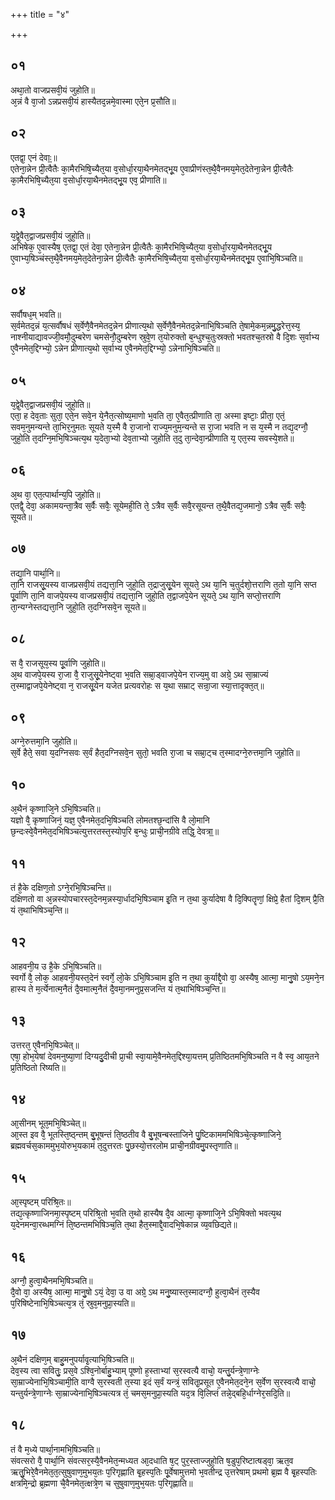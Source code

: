 +++
title = "४"

+++
## ०१
अथा᳘तो वाजप्रसवी᳘यं जुहोति॥  
अ᳘न्नं वै वा᳘जो ऽन्नप्रसवी᳘यं हास्यैतद᳘न्नमे᳘वास्मा एते᳘न प्र᳘सौति॥  
## ०२
एतद्वा᳘ एनं देवाः᳟॥  
एतेना᳘न्नेन प्री᳘त्वैतैः का᳘मैरभिषि᳘च्यैत᳘या व᳘सोर्धा᳘रया᳘थैनमेतद्भू᳘य ए᳘वाप्रीणंस्त᳘थै᳘वैनमय᳘मेत᳘देतेना᳘न्नेन प्री᳘त्वैतैः का᳘मैरभिषि᳘च्यैत᳘या व᳘सोर्धा᳘रया᳘थैनमेतद्भू᳘य एव᳘ प्रीणाति॥  
## ०३
य᳘द्वे᳘वैत᳘द्वाजप्रसवी᳘यं जुहो᳘ति॥  
अभिषेक᳘ ए᳘वास्यैष᳘ एतद्वा᳘ एतं देवा᳘ एतेना᳘न्नेन प्री᳘त्वैतैः का᳘मैरभिषि᳘च्यैत᳘या व᳘सोर्धा᳘रया᳘थैनमेतद्भू᳘य ए᳘वाभ्य᳘षिञ्चंस्त᳘थै᳘वैनमय᳘मेत᳘देतेना᳘न्नेन प्री᳘त्वैतैः का᳘मैरभिषि᳘च्यैत᳘या व᳘सोर्धा᳘रया᳘थैनमेतद्भू᳘य ए᳘वाभि᳘षिञ्चति॥  
## ०४
सर्वौषध᳘म् भवति॥  
स᳘र्वमेतद᳘न्नं य᳘त्सर्वौषधं स᳘र्वेणै᳘वैनमेतद᳘न्नेन प्रीणात्य᳘थो स᳘र्वेणै᳘वैनमेतद᳘न्नेनाभि᳘षिञ्चति ते᳘षामे᳘कम᳘न्नमु᳘द्धरेत्त᳘स्य᳘ नाश्नीयाद्यावज्जी᳘वमौ᳘दुम्बरेण चमसेनौ᳘दुम्बरेण स्रुवे᳘ण त᳘योरुक्तो ब᳘न्धुश्च᳘तुःस्रक्तो भवतश्च᳘तस्रो वै दि᳘शः स᳘र्वाभ्य ए᳘वैनमेत᳘द्दिग्भ्यो᳘ ऽन्नेन प्रीणात्य᳘थो स᳘र्वाभ्य ए᳘वैनमेत᳘द्दिग्भ्यो᳘ ऽन्नेनाभि᳘षिञ्चति॥  
## ०५
य᳘द्वे᳘वैत᳘द्वाजप्रसवी᳘यं जुहो᳘ति॥  
एता᳘ ह देव᳘ताः सुता᳘ एते᳘न सवे᳘न ये᳘नैत᳘त्सोष्य᳘माणो भ᳘वति ता᳘ ए᳘वैत᳘त्प्रीणाति ता᳘ अस्मा इष्टाः᳘ प्रीता᳘ एतं᳘ सवम᳘नुमन्यन्ते ता᳘भिर᳘नुमतः सूयते य᳘स्मै वै रा᳘जानो राज्य᳘मनुम᳘न्यन्ते स रा᳘जा भवति न स य᳘स्मै न तद्य᳘दग्नौ᳘ जुहो᳘ति त᳘दग्नि᳘मभि᳘षिञ्चत्य᳘थ य᳘देता᳘भ्यो देव᳘ताभ्यो जुहोति त᳘दु ता᳘न्देवा᳘न्प्रीणाति य᳘ एत᳘स्य सवस्ये᳘शते॥  
## ०६
अ᳘थ वा᳘ एत᳘त्पार्थान्य᳘पि जुहोति॥  
एतद्वै᳘ देवा᳘ अकामयन्ता᳘त्रैव स᳘र्वैः सवैः᳘ सूयेमही᳘ति ते᳘ ऽत्रैव स᳘र्वैः सवै᳘रसूयन्त त᳘थै᳘वैतद्य᳘जमानो᳘ ऽत्रैव स᳘र्वैः सवैः᳘ सूयते॥  
## ०७
तद्या᳘नि पार्था᳘नि॥  
ता᳘नि राजसू᳘यस्य वाजप्रसवी᳘यं तद्यत्ता᳘नि जुहो᳘ति त᳘द्राजुसू᳘येन सूयते᳘ ऽथ या᳘नि च᳘तुर्दशो᳘त्तराणि त᳘तो या᳘नि सप्त पू᳘र्वाणि ता᳘नि वाजपे᳘यस्य वाजप्रसवी᳘यं तद्यत्ता᳘नि जुहो᳘ति त᳘द्वाजपे᳘येन सूयते᳘ ऽथ या᳘नि सप्तो᳘त्तराणि ता᳘न्यग्नेस्तद्यत्ता᳘नि जुहो᳘ति त᳘दग्निसवे᳘न सूयते॥  
## ०८
स वै᳘ राजसूय᳘स्य पू᳘र्वाणि जुहोति॥  
अ᳘थ वाजपे᳘यस्य रा᳘जा वै᳘ राजुसू᳘येनेष्ट्वा भ᳘वति सम्रा᳘ड्वाजपे᳘येन राज्य᳘मु वा अग्रे᳘ ऽथ सा᳘म्राज्यं त᳘स्माद्वाजपे᳘येनेष्ट्वा न᳘ राजसू᳘येन यजेत प्रत्यवरोहः स य᳘था सम्राट् सन्रा᳘जा स्या᳘त्तादृक्त᳘त्॥  
## ०९
अग्ने᳘रुत्तमा᳘नि जुहोति॥  
स᳘र्वे हैते᳘ सवा य᳘दग्निसवः स᳘र्वं हैत᳘दग्निसवे᳘न सुतो᳘ भवति रा᳘जा च सम्रा᳘ट्च त᳘स्मादग्ने᳘रुत्तमा᳘नि जुहोति॥  
## १०
अ᳘थैनं कृष्णाजि᳘ने ऽभि᳘षिञ्चति॥  
यज्ञो वै᳘ कृष्णाजिनं᳘ यज्ञ᳘ ए᳘वैनमेत᳘दभि᳘षिञ्चति लोमतश्छ᳘न्दांसि वै लो᳘मानि छ᳘न्दःस्वे᳘वैनमेत᳘दभिषिञ्चत्युत्तरतस्त᳘स्योप᳘रि ब᳘न्धुः प्राची᳘नग्रीवे तद्धि᳘ देवत्रा᳟॥  
## ११
तं है᳘के दक्षिण᳘तो ऽग्ने᳘रभि᳘षिञ्चन्ति॥  
दक्षिणतो वा अ᳘न्नस्योपचारस्त᳘देनम᳘न्नस्या᳘र्धादभि᳘षिञ्चाम इ᳘ति न त᳘था कुर्यादेषा वै दि᳘क्पितॄणां᳘ क्षिप्रे᳘ हैतां दि᳘शम् प्रै᳘ति यं त᳘थाभिषिञ्च᳘न्ति॥  
## १२
आहवनी᳘य उ है᳘के ऽभि᳘षिञ्चति॥  
स्वर्गो वै᳘ लोक᳘ आहवनी᳘यस्त᳘देनं स्वर्गे᳘ लो᳘के ऽभि᳘षिञ्चाम इ᳘ति न त᳘था कुर्याद्दै᳘वो वा᳘ अस्यैष᳘ आत्मा᳘ मानु᳘षो ऽय᳘मने᳘न हास्य ते म᳘र्त्येनात्म᳘नैतं दै᳘वमात्म᳘नैतं दै᳘वमा᳘नमनुप्र᳘सजन्ति यं त᳘थाभिषिञ्च᳘न्ति॥  
## १३
उत्तरत᳘ ए᳘वैनभि᳘षिञ्चेत्॥  
एषा᳘ होभ᳘येषां देवमनुष्या᳘णां दिग्यदु᳘दीची प्रा᳘ची स्वा᳘यामे᳘वैनमेत᳘द्दिश्या᳘यत्तम् प्र᳘तिष्ठितमभि᳘षिञ्चति न वै स्व᳘ आय᳘तने प्र᳘तिष्ठितो रिष्यति॥  
## १४
आ᳘सीनम् भूत᳘मभि᳘षिञ्चेत्॥  
आ᳘स्त इव वै᳘ भूतस्ति᳘ष्ठ्न्तम् बु᳘भूषन्तं ति᳘ष्ठतीव वै बु᳘भूषन्बस्ताजिने पु᳘ष्टिकाममभिषिञ्चे᳘त्कृष्णाजिने᳘ ब्रह्मवर्चस᳘काममुभ᳘योरुभ᳘यकामं त᳘दुत्तरतः पु᳘छस्यो᳘त्तरलोम प्राची᳘नग्रीवमु᳘पस्तृणाति॥  
## १५
आ᳘स्पृष्टम् परिश्रि᳘तः॥  
तद्य᳘त्कृष्णाजिनमा᳘स्पृष्टम् परिश्रि᳘तो भ᳘वति त᳘थो हास्यैष दै᳘व आत्मा᳘ कृष्णाजि᳘ने ऽभि᳘षिक्तो भवत्य᳘थ य᳘देनमन्वा᳘रब्धमग्निं ति᳘ष्ठन्तमभिषिञ्च᳘ति त᳘था हैत᳘स्माद्दै᳘वादभि᳘षेकान्न व्य᳘वछिद्यते॥  
## १६
अग्नौ᳘ हुत्वा᳘थैनमभि᳘षिञ्चति॥  
दै᳘वो वा᳘ अस्यैष᳘ आत्मा᳘ मानु᳘षो ऽयं᳘ देवा᳘ उ वा अग्रे᳘ ऽथ मनु᳘ष्यास्त᳘स्मादग्नौ᳘ हुत्वा᳘थैनं त᳘स्यैव प᳘रिषिष्टेनाभि᳘षिञ्चत्य᳘त्र तं᳘ स्रुव᳘मनुप्रा᳘स्यति॥  
## १७
अ᳘थैनं दक्षिण᳘म् बाहु᳘मनुपर्यावृ᳘त्याभि᳘षिञ्चति॥  
देव᳘स्य त्वा सवितुः᳘ प्रस᳘वे ऽश्वि᳘नोर्बाहु᳘भ्याम् पूष्णो ह᳘स्ताभ्यां स᳘रस्वत्यै वाचो᳘ यन्तु᳘र्यन्त्रे᳘णाग्नेः सा᳘म्राज्येनाभि᳘षिञ्चामी᳘ति वाग्वै स᳘रस्वती त᳘स्या इदं स᳘र्वं यन्त्रं᳘ सवितृ᳘प्रसूत ए᳘वैनमेत᳘दने᳘न स᳘र्वेण स᳘रस्वत्यै वाचो᳘ यन्तुर्यन्त्रे᳘णाग्नेः सा᳘म्राज्येनाभि᳘षिञ्चत्यत्र तं᳘ चमस᳘मनुप्रा᳘स्यति यद᳘त्र वि᳘लिप्तं तन्ने᳘द्बहि᳘र्धाग्नेर᳘सदि᳘ति॥  
## १८
तं वै म᳘ध्ये पार्था᳘नामभि᳘षिञ्चति॥  
संवत्सरो वै᳘ पार्था᳘नि संवत्सर᳘स्यै᳘वैनमेत᳘न्मध्यत आ᳘दधाति ष᳘ट् पुर᳘स्ताज्जुहो᳘ति ष᳘डुप᳘रिष्टात्षड्वा᳘ ऋत᳘व ऋतु᳘भिरे᳘वैनमेत᳘त᳘त्सुषुवाण᳘मुभय᳘तः प᳘रिगृह्णाति बृ᳘हस्प᳘तिः पू᳘र्वेषामुत्तमो भ᳘वतीन्द्र उ᳘त्तरेषाम् प्रथमो ब्र᳘ह्म वै बृ᳘हस्पतिः क्षत्रमि᳘न्द्रो ब्र᳘ह्मणा चै᳘वैनमेत᳘त्क्षत्रे᳘ण च सुषुवाण᳘मुभ᳘यतः प᳘रिगृह्णाति॥  